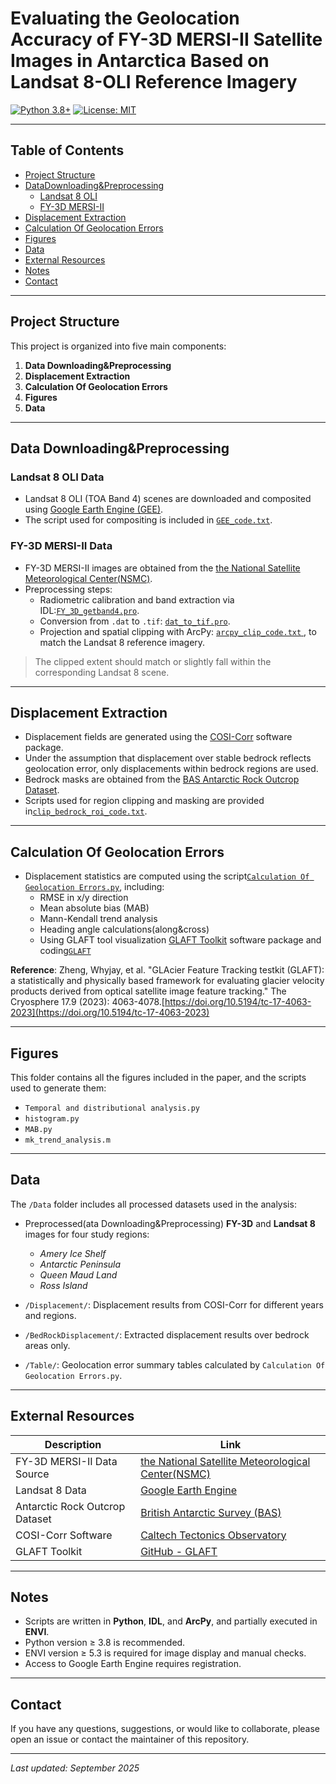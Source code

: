 # Evaluating the Geolocation Accuracy of FY-3D MERSI-II Satellite Images in Antarctica Based on Landsat 8-OLI Reference Imagery

[![Python 3.8+](https://img.shields.io/badge/Python-3.8%2B-blue)](https://www.python.org)
[![License: MIT](https://img.shields.io/badge/License-MIT-green.svg)](https://opensource.org/licenses/MIT)

---

## Table of Contents

- [Project Structure](#project-structure)  
- [DataDownloading&Preprocessing](#datadownloadingpreprocessing)  
  - [Landsat 8 OLI](#landsat-8-oli-data)  
  - [FY-3D MERSI-II](#fy-3d-mersi-ii-data)  
- [Displacement Extraction](#displacement-extraction)  
- [Calculation Of Geolocation Errors](#calculation-of-geolocation-errors)  
- [Figures](#figures)  
- [Data](#data)  
- [External Resources](#external-resources)  
- [Notes](#notes)  
- [Contact](#contact)  
---

## Project Structure

This project is organized into five  main components:

1. **Data Downloading&Preprocessing**  
2. **Displacement Extraction**  
3. **Calculation Of Geolocation Errors**
4. **Figures**
5. **Data**
---
## Data Downloading&Preprocessing

### Landsat 8 OLI Data

- Landsat 8 OLI (TOA Band 4) scenes are downloaded and composited using [Google Earth Engine (GEE)](https://earthengine.google.com/).
- The script used for compositing is included in [`GEE_code.txt`](https://github.com/GaoYirong/Evaluating-the-geolocation-accuracy-of-FY-3D-MERSI-II-satellite-image-in-Antarctica-based-on-Landsat/tree/master/DataDownloading%26%20Preprocessing/Landsat8).

### FY-3D MERSI-II Data

- FY-3D MERSI-II images are obtained from the [the National Satellite Meteorological Center(NSMC)](https://satellite.nsmc.org.cn/PortalSite/Data/Satellite.aspx?currentculture=zh-CN).
- Preprocessing steps:
  - Radiometric calibration and band extraction via IDL:[`FY_3D_getband4.pro`](https://github.com/GaoYirong/Evaluating-the-geolocation-accuracy-of-FY-3D-MERSI-II-satellite-image-in-Antarctica-based-on-Landsat/tree/master/DataDownloading%26%20Preprocessing/FY-3D).
  - Conversion from `.dat` to `.tif`: [`dat_to_tif.pro`](https://github.com/GaoYirong/Evaluating-the-geolocation-accuracy-of-FY-3D-MERSI-II-satellite-image-in-Antarctica-based-on-Landsat/tree/master/DataDownloading%26%20Preprocessing/FY-3D).
  - Projection and spatial clipping with ArcPy: [`arcpy_clip_code.txt` ](https://github.com/GaoYirong/Evaluating-the-geolocation-accuracy-of-FY-3D-MERSI-II-satellite-image-in-Antarctica-based-on-Landsat/tree/master/DataDownloading%26%20Preprocessing/FY-3D), to match the Landsat 8 reference imagery.

> The clipped extent should match or slightly fall within the corresponding Landsat 8 scene.

---

## Displacement Extraction

- Displacement fields are generated using the [COSI-Corr](http://www.tectonics.caltech.edu/slip_history/spot_coseis/) software package.
- Under the assumption that displacement over stable bedrock reflects geolocation error, only displacements within bedrock regions are used.
- Bedrock masks are obtained from the [BAS Antarctic Rock Outcrop Dataset](https://data.bas.ac.uk/items/178ec50d-1ffb-42a4-a4a3-1145419da2bb/).
- Scripts used for region clipping and masking are provided in[`clip_bedrock_roi_code.txt`](https://github.com/GaoYirong/Evaluating-the-geolocation-accuracy-of-FY-3D-MERSI-II-satellite-image-in-Antarctica-based-on-Landsat/tree/master/Displacement%20Extraction/bedrock_clip).

---

## Calculation Of Geolocation Errors

- Displacement statistics are computed using the script[`Calculation Of Geolocation Errors.py`](https://github.com/GaoYirong/Evaluating-the-geolocation-accuracy-of-FY-3D-MERSI-II-satellite-image-in-Antarctica-based-on-Landsat/tree/master/Calculation%20Of%20Geolocation%20Errors), including:
  - RMSE in x/y direction
  - Mean absolute bias (MAB)
  - Mann-Kendall trend analysis
  - Heading angle calculations(along&cross)
  - Using GLAFT tool visualization [GLAFT Toolkit](https://github.com/ncu-cryosensing/GLAFT) software package and coding[`GLAFT`](https://github.com/GaoYirong/Evaluating-the-geolocation-accuracy-of-FY-3D-MERSI-II-satellite-image-in-Antarctica-based-on-Landsat/tree/master/Calculation%20Of%20Geolocation%20Errors/GLAFT)
    
**Reference**: 
Zheng, Whyjay, et al. "GLAcier Feature Tracking testkit (GLAFT): a statistically and physically based framework for evaluating glacier velocity products derived from optical satellite image feature tracking." The Cryosphere 17.9 (2023): 4063-4078.[https://doi.org/10.5194/tc-17-4063-2023](https://doi.org/10.5194/tc-17-4063-2023)

---

## Figures

This folder contains all the figures included in the paper, and the scripts used to generate them:

- `Temporal and distributional analysis.py`  
- `histogram.py`  
- `MAB.py`  
- `mk_trend_analysis.m`  

---

## Data

The `/Data` folder includes all processed datasets used in the analysis:

- Preprocessed(ata Downloading&Preprocessing) **FY-3D** and **Landsat 8** images for four study regions:  
  - *Amery Ice Shelf*  
  - *Antarctic Peninsula*  
  - *Queen Maud Land*  
  - *Ross Island*

- `/Displacement/`: Displacement results from COSI-Corr for different years and regions.
- `/BedRockDisplacement/`: Extracted displacement results over bedrock areas only.
- `/Table/`: Geolocation error summary tables calculated by `Calculation Of Geolocation Errors.py`.

---

## External Resources

| Description | Link |
|------------|------|
| FY-3D MERSI-II Data Source | [the National Satellite Meteorological Center(NSMC)](https://satellite.nsmc.org.cn/PortalSite/Data/Satellite.aspx?currentculture=zh-CN) |
| Landsat 8 Data | [Google Earth Engine](https://earthengine.google.com/) |
| Antarctic Rock Outcrop Dataset | [British Antarctic Survey (BAS)](https://data.bas.ac.uk/items/178ec50d-1ffb-42a4-a4a3-1145419da2bb/) |
| COSI-Corr Software | [Caltech Tectonics Observatory](http://www.tectonics.caltech.edu/slip_history/spot_coseis/) |
| GLAFT Toolkit | [GitHub - GLAFT](https://github.com/ncu-cryosensing/GLAFT) |

---

## Notes

- Scripts are written in **Python**, **IDL**, and **ArcPy**, and partially executed in **ENVI**.
- Python version ≥ 3.8 is recommended.
- ENVI version ≥ 5.3 is required for image display and manual checks.
- Access to Google Earth Engine requires registration.

---

## Contact

If you have any questions, suggestions, or would like to collaborate, please open an issue or contact the maintainer of this repository.

---

_Last updated: September 2025_
